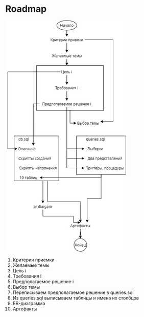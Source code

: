 # Roadmap

![roadmap](doc-images/dependencies.png)

1. Критерии приемки
2. Желаемые темы
3. Цель i
4. Требования i
5. Предполагаемое решение i
6. Выбор темы
7. Переписываем предполагаемое решение в queries.sql
8. Из queries.sql выписываем таблицы и имена их столбцов
9. ER-диаграмма
10. Артефакты
